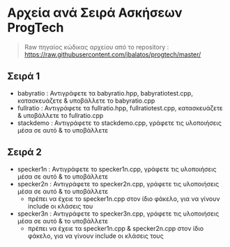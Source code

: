 # Αρχεία ανά Σειρά Ασκήσεων ProgTech

> Raw πηγαίος κώδικας αρχείου από το repository :
> https://raw.githubusercontent.com/jbalatos/progtech/master/<filename>

## Σειρά 1
- babyratio : Αντιγράφετε τα babyratio.hpp,  babyratiotest.cpp,  κατασκευάζετε & υποβάλλετε το babyratio.cpp
- fullratio : Αντιγράφετε τα fullratio.hpp,  fullratiotest.cpp,  κατασκευάζετε & υποβάλλετε το fullratio.cpp
- stackdemo : Αντιγράφετε το stackdemo.cpp,  γράφετε τις υλοποιήσεις μέσα σε αυτό & το υποβάλλετε

## Σειρά 2
- specker1n : Αντιγράφετε το specker1n.cpp,  γράφετε τις υλοποιήσεις μέσα σε αυτό & το υποβάλλετε
- specker2n : Αντιγράφετε το specker2n.cpp,  γράφετε τις υλοποιήσεις μέσα σε αυτό & το υποβάλλετε
  - πρέπει να έχειε το specker1n.cpp στον ίδιο φάκελο,  για να γίνουν include οι κλάσεις του
- specker3n : Αντιγράφετε το specker3n.cpp,  γράφετε τις υλοποιήσεις μέσα σε αυτό & το υποβάλλετε
  - πρέπει να έχειε τα specker1n.cpp & specker2n.cpp στον ίδιο φάκελο,  για να γίνουν include οι κλάσεις τους
